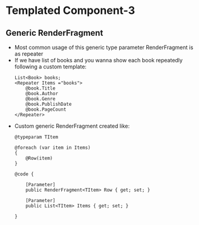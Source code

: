 # Templated Component-3

## Generic RenderFragment
- Most common usage of this generic type parameter RenderFragment is as repeater
- If we have list of books and you wanna show each book repeatedly following a custom template:
    ```
    List<Book> books;
    <Repeater Items ="books">
        @book.Title
        @book.Author
        @book.Genre
        @book.PublishDate
        @book.PageCount
    </Repeater>
    ```
- Custom generic RenderFragment created like:
    ```
    @typeparam TItem

    @foreach (var item in Items)
    {
        @Row(item)
    }

    @code {

        [Parameter]
        public RenderFragment<TItem> Row { get; set; }
    
        [Parameter]
        public List<TItem> Items { get; set; }

    }
    ```
